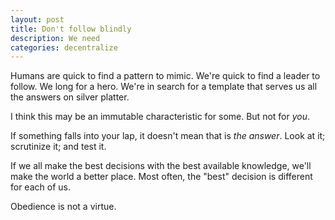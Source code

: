 ```yaml
---
layout: post
title: Don't follow blindly
description: We need 
categories: decentralize
---
```


Humans are quick to find a pattern to mimic. We're quick to find a leader to follow. We long for a hero. We're in search for a template that serves us all the answers on silver platter.

I think this may be an immutable characteristic for some. But not for *you*.

If something falls into your lap, it doesn't mean that is *the answer*. Look at it; scrutinize it; and test it.

If we all make the best decisions with the best available knowledge, we'll make the world a better place. Most often, the "best" decision is different for each of us.

Obedience is not a virtue.
